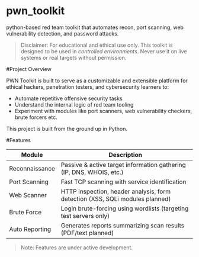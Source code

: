 # pwn_toolkit
python-based red team toolkit that automates recon, port scanning, web vulnerability detection, and password attacks.
> Disclaimer: For educational and ethical use only. This toolkit is designed to be used in *controlled environments*. Never use it on live systems or real targets without permission.

#Project Overview

PWN Toolkit is built to serve as a customizable and extensible platform for ethical hackers, penetration testers, and cybersecurity learners to:
- Automate repetitive offensive security tasks
- Understand the internal logic of red team tooling
- Experiment with modules like port scanners, web vulnerability checkers, brute forcers etc.

This project is built from the ground up in Python.

#Features

| Module         | Description |
|----------------|-------------|
| Reconnaissance | Passive & active target information gathering (IP, DNS, WHOIS, etc.) |
| Port Scanning  | Fast TCP scanning with service identification |
| Web Scanner    | HTTP inspection, header analysis, form detection (XSS, SQLi modules planned) |
| Brute Force    | Login brute-forcing using wordlists (targeting test servers only) |
| Auto Reporting | Generates reports summarizing scan results (PDF/text planned) |

> Note: Features are under active development.
